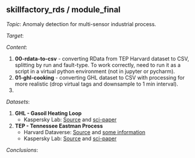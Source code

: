## skillfactory_rds / module_final

*Topic*: Anomaly detection for multi-sensor industrial process.

*Target*:

*Content*:
1. **00-rdata-to-csv** - converting RData from TEP Harvard dataset to CSV, splitting by run and fault-type. To work correctly, need to run it as a script in a virtual python environment (not in jupyter or pycharm).
2. **01-ghl-cooking** - converting GHL dataset to CSV with processing for more realistic (drop virtual tags and downsample to 1 min interval).
3. 

*Datasets*:
1. **GHL - Gasoil Heating Loop**
	- Kaspersky Lab: [Source](https://kas.pr/ics-research/dataset_ghl_1) and [sci-paper](https://arxiv.org/abs/1612.06676)
2. **TEP - Tennessee Eastman Process**
	- Harvard Dataverse: [Source](https://doi.org/10.7910/DVN/6C3JR1) and [some information](https://depts.washington.edu/control/LARRY/TE/download.html)
	- Kaspersky Lab: [Source](https://kas.pr/ics-research/dataset_tep_59) and [sci-paper](https://arxiv.org/abs/1709.02232)

*Conclusions*:
